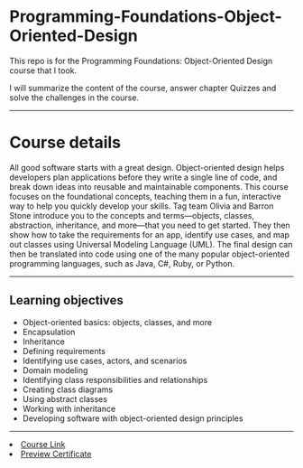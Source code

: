 # Programming-Foundations-Object-Oriented-Design
This repo is for the Programming Foundations: Object-Oriented Design course that I took.

I will summarize the content of the course, answer chapter Quizzes and solve the challenges in the course.
<hr>

 # Course details
 
 All good software starts with a great design. Object-oriented design helps developers plan applications before they write a single line of code, and break down ideas into reusable and maintainable components. This course focuses on the foundational concepts, teaching them in a fun, interactive way to help you quickly develop your skills. Tag team Olivia and Barron Stone introduce you to the concepts and terms—objects, classes, abstraction, inheritance, and more—that you need to get started. They then show how to take the requirements for an app, identify use cases, and map out classes using Universal Modeling Language (UML). The final design can then be translated into code using one of the many popular object-oriented programming languages, such as Java, C#, Ruby, or Python.
 
 
 <hr>
 
 
 ## Learning objectives
 
 
 
- Object-oriented basics: objects, classes, and more
- Encapsulation
- Inheritance
- Defining requirements
- Identifying use cases, actors, and scenarios
- Domain modeling
- Identifying class responsibilities and relationships
- Creating class diagrams
- Using abstract classes
- Working with inheritance
- Developing software with object-oriented design principles
<hr>


<li> <a href="https://www.linkedin.com/learning/programming-foundations-object-oriented-design-3/" rel="nofollow">Course Link</a>
<li> <a href="https://www.linkedin.com/learning/certificates/7121233111351f6728ad8cdb7a349e948632a159378058f8e1839df3f02d644e" rel="nofollow">Preview Certificate</a>
